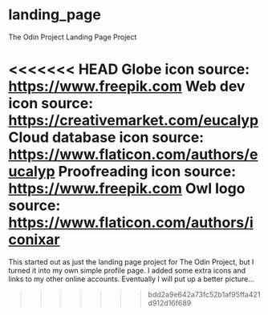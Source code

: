 # landing_page
The Odin Project Landing Page Project


<<<<<<< HEAD
Globe icon source: https://www.freepik.com
Web dev icon source: https://creativemarket.com/eucalyp
Cloud database icon source: https://www.flaticon.com/authors/eucalyp
Proofreading icon source: https://www.freepik.com
Owl logo source: https://www.flaticon.com/authors/iconixar
=======
This started out as just the landing page project for The Odin Project, but I turned it into my own simple profile page. I added some extra icons and links to my other online accounts. Eventually I will put up a better picture...
>>>>>>> bdd2a9e642a73fc52b1af95ffa421d912d16f689
